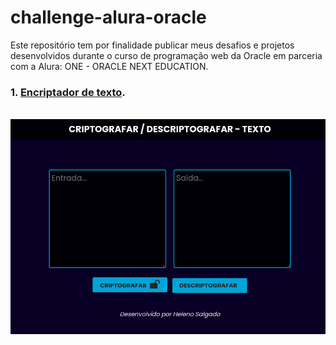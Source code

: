 # challenge-alura-oracle

 Este repositório tem por finalidade publicar meus desafios e projetos  desenvolvidos durante o curso de programação web da Oracle em parceria com a Alura: ONE - ORACLE NEXT EDUCATION.

### 1. [Encriptador de texto](https://helenosalgado.github.io/challenge-oracle-one/encriptador-texto/index.html).
<br>
<img src="img/Captura%20de%20tela%20de%202022-06-05%2016-01-10.png">
